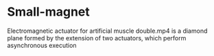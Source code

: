 # Small-magnet
Electromagnetic actuator for artificial muscle
double.mp4 is a diamond plane formed by the extension of two actuators, which perform asynchronous execution
